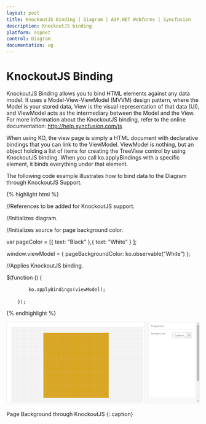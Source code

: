 ```yaml
---
layout: post
title: KnockoutJS Binding | Diagram | ASP.NET Webforms | Syncfusion
description: KnockoutJS binding
platform: aspnet
control: Diagram
documentation: ug
---
```


# KnockoutJS Binding

KnockoutJS Binding allows you to bind HTML elements against any data model. It uses a Model-View-ViewModel (MVVM) design pattern, where the Model is your stored data, View is the visual representation of that data (UI), and ViewModel acts as the intermediary between the Model and the View. For more information about the KnockoutJS binding, refer to the online documentation: <http://help.syncfusion.com/js>

When using KO, the view page is simply a HTML document with declarative bindings that you can link to the ViewModel. ViewModel is nothing, but an object holding a list of items for creating the TreeView control by using KnockoutJS binding. When you call ko.applyBindings with a specific element, it binds everything under that element.

The following code example illustrates how to bind data to the Diagram through KnockoutJS Support.



{% highlight html %}

//References to be added for KnockoutJS support.

<script src="http://ajax.aspnetcdn.com/ajax/knockout/knockout-2.2.1.js"></script>



<script src=" http://cdn.syncfusion.com/js/web/ej.unobtrusive-latest.min.js "></script>



<script src="http://cdn.syncfusion.com/js/ej.widget.ko-latest.min.js"></script>



//Initializes diagram.

<div id="diagram" data-bind="ejDiagram: ({

    height: '500px', width: '700px',

    backgroundColor: 'whitesmoke',

    pageSettings: {

        pageBackgroundColor: pageBackgroundColor,

        pageWidth: 500,

        pageHeight: 500

    }

})

</div>

<div>

//Renders a dropdown box.



<input id="Text1" data-bind="ejDropDownList:{ dataSource: pageColor, value: pageBackgroundColor, width: '100px'}">



//Initializes source for page background color.

var pageColor = [{ text: "Black" },{ text: "White" } ];

window.viewModel = { pageBackgroundColor: ko.observable("White")                 };



//Applies KnockoutJS binding.

$(function () {

            ko.applyBindings(viewModel);

        });

</script>



{% endhighlight %}



![](Knockout-Binding_images/Knockout-Binding_img1.png) 

Page Background through KnockoutJS
{:.caption} 

